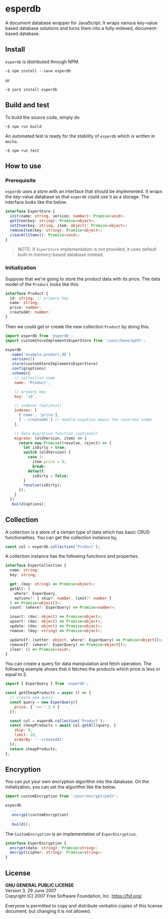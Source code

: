 # esperdb

A document database wrapper for JavaScript. It wraps various key-value based database solutions and turns them into a fully-indexed, document-based database.

## Install

`esperdb` is distributed through NPM.

```
~$ npm install --save esperdb
```

or

```
~$ yarn install esperdb
```

## Build and test

To build the source code, simply do

```
~$ npm run build
```

An automated test is ready for the stability of `esperdb` which is written in `mocha`.

```
~$ npm run test
```

## How to use

### Prerequisite

`esperdb` uses a store with an interface that should be implemented. It wraps the key-value database so that `esperdb` could use it as a storage. The interface looks like the below.

```ts
interface EsperStore {
  init(name: string, version: number): Promise<void>;
  getItem(key: string): Promise<object>;
  setItem(key: string, item: object): Promise<object>;
  removeItem(key: string): Promise<object>;
  clearAllItems(): Promise<void>;
}
```

> NOTE: If `EsperStore` implementation is not provided, it uses default built-in memory-based database instead.

### Initialization

Suppose that we're going to store the product data with its price. The data model of the `Product` looks like this:

```ts
interface Product {
  id: string; // primary key
  name: string;
  price: number;
  createdAt: number;
}
```

Then we could get or create the new collection `Product` by doing this.

```js
import esperdb from 'esperdb';
import customStoreImplementsEsperStore from '/your/base/path';

esperdb
  .name('example.product.db')
  .version(2)
  .store(customStoreImplementsEsperStore)
  .config(options)
  .schema({
    // collection name
    name: 'Product',

    // primary key
    key: 'id',

    // indexes (optional)
    indexes: [
      ['name', 'price'],
      ['--createdAt'] // double-negative means the reversed index
    ],

    // data migration function (optional)
    migrate: (oldVersion, item) => {
      return new Promise((resolve, reject) => {
        let isDirty = true;
        switch (oldVersion) {
          case 1:
            item.price = 0;
            break;
          default:
            isDirty = false;
        }
        resolve(isDirty);
      });
    }
  })
  .build(options);
```

## Collection

A collection is a store of a certain type of data which has basic CRUD functionalities. You can get the collection instance by,

```js
const col = esperdb.collection('Product');
```

A collection instance has the following functions and properties.

```ts
interface EsperCollection {
  name: string;
  key: string;

  get: (key: string) => Promise<object>;
  getAll: (
    where?: EsperQuery,
    options?: { skip?: number, limit?: number }
  ) => Promise<object[]>;
  count: (where?: EsperQuery) => Promise<number>;

  insert: (doc: object) => Promise<object>;
  upsert: (doc: object) => Promise<object>;
  update: (doc: object) => Promise<object>;
  remove: (key: string) => Promise<object>;

  updateIf: (setter: object, where?: EsperQuery) => Promise<object[]>;
  removeIf: (where?: EsperQuery) => Promise<object[]>;
  clear: () => Promise<void>;
}
```

You can create a query for data manipulation and fetch operation. The following example shows that it fetches the products which price is less or equal to 2.

```js
import { EsperQuery } from 'esperdb';

const getCheapProducts = async () => {
  // create new query
  const query = new EsperQuery({
    price: { '<=': 2.0 }
  });

  const col = esperdb.collection('Product');
  const cheapProducts = await col.getAll(query, {
    skip: 0,
    limit: 20,
    orderBy: '--createdAt'
  });
  return cheapProducts;
};
```

## Encryption

You can put your own encryption algorithm into the database. On the initialization, you can set the algorithm like the below.

```js
import customEncryption from '/your/encrypt/path';

esperdb
  ...
  .encrypt(customEncryption)
  ...
  .build();
```

The `CustomEncryption` is an implementation of `EsperEncryption`.

```ts
interface EsperEncryption {
  encrypt(data: string): Promise<string>;
  decrypt(cipher: string): Promise<string>;
}
```

## License

**GNU GENERAL PUBLIC LICENSE**  
Version 3, 29 June 2007  
Copyright (C) 2007 Free Software Foundation, Inc. <https://fsf.org/>.

Everyone is permitted to copy and distribute verbatim copies of this license document, but changing it is not allowed.